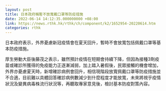 ```yaml
---
layout: post
title: 日本政府稱暫不放寬戴口罩等防疫措施
date: 2022-06-14 14:12:35.000000000 +08:00
link: https://news.rthk.hk/rthk/ch/component/k2/1652954-20220614.htm
categories: rthk
---
```


日本政府表示，外界憂慮新冠疫情會在夏天回升，暫時不會放寬包括佩戴口罩等基本防疫措施。

厚生勞動大臣後藤茂之表示，雖然預計疫情在短期會持續下降，但因為接種3劑疫苗或確診所獲得的免疫能力正逐漸減弱，加上踏入暑假後，民眾接觸的機會增加，外界亦憂慮夏天時，新增確診病例會回升，相信現階段放寬佩戴口罩等防疫措施並不合適，目前難以具體回答確診病例數減少到什麼程度才能放寬，未來將視乎疫情狀況及變異病毒株流行狀況等，再聽取專家意見後，檢討基本防疫對策內容。
